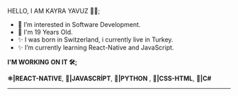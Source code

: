 HELLO, I AM KAYRA YAVUZ 👨‍💻;
- 👀 I’m interested in Software Development.
- 🌱 I'm 19 Years Old.
- ✨ I was born in Switzerland, i currently live in Turkey.
- ✨ I’m currently learning React-Native and JavaScript.


<b>I'M WORKING ON IT 🛠️;</b>

<b>⚛️|REACT-NATIVE</b>, <b>📒|JAVASCRİPT</b>, <b>📘|PYTHON</b> , <b>📙|CSS-HTML</b>, <b>📕|C#</b>

<hr>
<!---
You can visit my personal website: (https://kayrayavuz.com)
--->
<!---
enenis/enenis is a ✨ special ✨ repository because its `README.md` (this file) appears on your GitHub profile.
You can click the Preview link to take a look at your changes.
--->
 


<!-- Founder OF <b>Enenis</b> Software. -->


<!-- <b>Domains I Own;</b>-->
<!---
I: kayrayavuz.com <br>
II: enenis.com <br>
III: enenissoftware.com <br>
---!>
